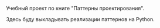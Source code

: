 Учебный проект по книге "Паттерны проектирования".

Здесь буду выкладывать реализации паттернов на Python.